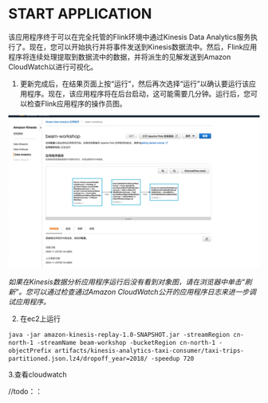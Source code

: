 # START APPLICATION

该应用程序终于可以在完全托管的Flink环境中通过Kinesis Data Analytics服务执行了。现在，您可以开始执行并将事件发送到Kinesis数据流中。然后，Flink应用程序将连续处理提取到数据流中的数据，并将派生的见解发送到Amazon CloudWatch以进行可视化。





1. 更新完成后，在结果页面上按“运行”，然后再次选择“运行”以确认要运行该应用程序。现在，该应用程序将在后台启动，这可能需要几分钟。运行后，您可以检查Flink应用程序的操作员图。

![image-20201125114118408](./image/image-20201125114118408.png)

*如果在Kinesis数据分析应用程序运行后没有看到对象图，请在浏览器中单击“刷新”。您可以通过检查通过Amazon CloudWatch公开的应用程序日志来进一步调试应用程序。*



2. 在ec2上运行

``` shell
java -jar amazon-kinesis-replay-1.0-SNAPSHOT.jar -streamRegion cn-north-1 -streamName beam-workshop -bucketRegion cn-north-1 -objectPrefix artifacts/kinesis-analytics-taxi-consumer/taxi-trips-partitioned.json.lz4/dropoff_year=2018/ -speedup 720
```



3.查看cloudwatch

//todo：：